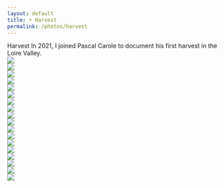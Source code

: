```yaml
---
layout: default 
title: • Harvest
permalink: /photos/harvest
---
```


<section id="header-generic" class="color-generic page-header">			
    <div class="row">
    <span class="title">Harvest</span>
    <span class="subtitle">In 2021, I joined Pascal Carole to document his first harvest in the Loire Valley.</span>
    </div>
</section>
<section>
    <img src="/img/photos/harvest/01.png" loading="lazy">
</section>
<section>
    <img src="/img/photos/harvest/02.png" loading="lazy">
</section>
<section>
    <img src="/img/photos/harvest/03.png" loading="lazy">
</section>
<section>
    <img src="/img/photos/harvest/04.png" loading="lazy">
</section>
<section>
    <img src="/img/photos/harvest/05.png" loading="lazy">
</section>
<section>
    <img src="/img/photos/harvest/06.png" loading="lazy">
</section>
<section>
    <img src="/img/photos/harvest/07.png" loading="lazy">
</section>
<section>
    <img src="/img/photos/harvest/08.png" loading="lazy">
</section>
<section>
    <img src="/img/photos/harvest/09.png" loading="lazy">
</section>
<section>
    <img src="/img/photos/harvest/10.png" loading="lazy">
</section>
<section>
    <img src="/img/photos/harvest/11.png" loading="lazy">
</section>
<section>
    <img src="/img/photos/harvest/12.png" loading="lazy">
</section>
<section>
    <img src="/img/photos/harvest/13.png" loading="lazy">
</section>
<section>
    <img src="/img/photos/harvest/14.png" loading="lazy">
</section>
<section>
    <img src="/img/photos/harvest/15.png" loading="lazy">
</section>
<section>
    <img src="/img/photos/harvest/16.png" loading="lazy">
</section>
<section>
    <img src="/img/photos/harvest/17.png" loading="lazy">
</section>
<section>
    <img src="/img/photos/harvest/18.png" loading="lazy">
</section>